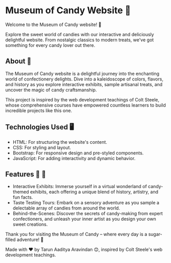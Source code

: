 # Museum of Candy Website 🍭 
Welcome to the Museum of Candy website! 🎉

Explore the sweet world of candies with our interactive and deliciously delightful website. From nostalgic classics to modern treats, we've got something for every candy lover out there.

## About 🍬 
The Museum of Candy website is a delightful journey into the enchanting world of confectionery delights. Dive into a kaleidoscope of colors, flavors, and history as you explore interactive exhibits, sample artisanal treats, and uncover the magic of candy craftsmanship.

This project is inspired by the web development teachings of Colt Steele, whose comprehensive courses have empowered countless learners to build incredible projects like this one.

## Technologies Used 🖥️ 
- HTML: For structuring the website's content.
- CSS: For styling and layout.
- Bootstrap: For responsive design and pre-styled components.
- JavaScript: For adding interactivity and dynamic behavior.

## Features 🍫 🎨 
- Interactive Exhibits: Immerse yourself in a virtual wonderland of candy-themed exhibits, each offering a unique blend of history, artistry, and fun facts.
- Taste Testing Tours: Embark on a sensory adventure as you sample a delectable array of candies from around the world.
- Behind-the-Scenes: Discover the secrets of candy-making from expert confectioners, and unleash your inner artist as you design your own sweet creations.

Thank you for visiting the Museum of Candy – where every day is a sugar-filled adventure! 🎈

Made with ❤️ by Tarun Aaditya Aravindan 😊, inspired by Colt Steele's web development teachings.

